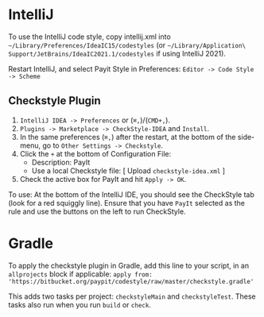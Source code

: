 # IntelliJ

To use the IntelliJ code style, copy intellij.xml into `~/Library/Preferences/IdeaIC15/codestyles` (or `~/Library/Application\ 
Support/JetBrains/IdeaIC2021.1/codestyles` if using IntelliJ 2021). 

Restart IntelliJ, and select Payit Style in Preferences: `Editor -> Code Style -> Scheme`

## Checkstyle Plugin
1. `IntelliJ IDEA -> Preferences` or (`⌘,`)/(`CMD+,`).
2. `Plugins -> Marketplace -> CheckStyle-IDEA` and `Install`.
3. In the same preferences (`⌘,`) after the restart, at the bottom of the side-menu, go to `Other Settings -> Checkstyle`.
4. Click the `+` at the bottom of Configuration File:
   - Description: PayIt
   - Use a local Checkstyle file: [ Upload `checkstyle-idea.xml` ]
5. Check the active box for PayIt and hit `Apply -> OK`.

To use:
At the bottom of the IntelliJ IDE, you should see the CheckStyle tab (look for a red squiggly line).  Ensure that you have `PayIt` selected as the rule and use the buttons on the left to run CheckStyle.

# Gradle

To apply the checkstyle plugin in Gradle, add this line to your script, in an `allprojects` block if applicable: `apply from: 'https://bitbucket.org/paypit/codestyle/raw/master/checkstyle.gradle'`

This adds two tasks per project: `checkstyleMain` and `checkstyleTest`. These tasks also run when you run `build` or `check`.
